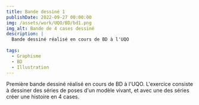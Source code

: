 ```yaml
---
title: Bande dessiné 1
publishDate: 2022-09-27 00:00:00
img: /assets/work/UQO/BD/bd1.png
img_alt: Bande de 4 cases dessiné
description: |
  Bande dessiné réalisé en cours de BD à l'UQO
  
tags:
  - Graphisme
  - BD
  - Illustration
---
```


Première bande dessiné réalisé en cours de BD à l'UQO. L'exercice consiste à dessiner des séries de poses d'un modèle vivant, et avec une des séries créer une histoire en 4 cases.